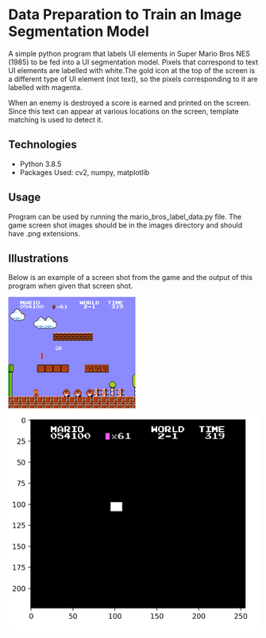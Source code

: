 # Data Preparation to Train an Image Segmentation Model

A simple python program that labels UI elements in Super Mario Bros NES (1985) to be fed into a UI segmentation model. Pixels that correspond to text UI elements are labelled with white.The gold icon at the top of the screen is a different type of UI element (not text), so the pixels corresponding to it are labelled with magenta.  

When an enemy is destroyed a score is earned and printed on the screen. Since this text can appear at various locations on the screen, template matching is used to detect it. 

## Technologies

- Python 3.8.5
- Packages Used: cv2, numpy, matplotlib


## Usage 

Program can be used by running the mario_bros_label_data.py file. The game screen shot images should be in the images directory and should have .png extensions. 

## Illustrations

Below is an example of a screen shot from the game and the output of this program when given that screen shot. 

![](images/f.png)
![](example_results/resultf.png)









